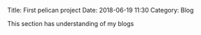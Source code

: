 Title: First pelican project
Date: 2018-06-19 11:30
Category: Blog

This section has understanding of my blogs

